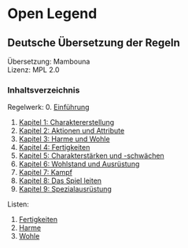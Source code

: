 # Open Legend
## Deutsche Übersetzung der Regeln

Übersetzung: Mambouna  
Lizenz: MPL 2.0
### Inhaltsverzeichnis
Regelwerk:
0. [Einführung](./Kapitel-0_Einfuehrung.md)
1. [Kapitel 1: Charaktererstellung](Kapitel-1_Charaktererstellung.md)
2. [Kapitel 2: Aktionen und Attribute](Kapitel-2_Aktionen-und-Attribute.md)
3. [Kapitel 3: Harme und Wohle](./Kapitel-3_Harme-und-Wohle.md)
4. [Kapitel 4: Fertigkeiten](./Kapitel-4_Fertigkeiten.md)
5. [Kapitel 5: Charakterstärken und -schwächen](./Kapitel-5_Charakterstaerken-und-schwaechen.md)
6. [Kapitel 6: Wohlstand und Ausrüstung](./Kapitel-6_Wohlstand-und-Ausruestung.md)
7. [Kapitel 7: Kampf](./Kapitel-7_Kampf.md)
8. [Kapitel 8: Das Spiel leiten](./Kapitel-8_Das-Spiel-leiten.md)
9. [Kapitel 9: Spezialausrüstung](./Kapitel-9_Spezialausruestung.md)

Listen:
1. [Fertigkeiten](./lists/fertigkeiten.md)
2. [Harme](./lists/harme.md)
3. [Wohle](./lists/wohle.md)

